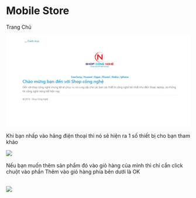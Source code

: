 # Mobile Store
<p> Trang Chủ</p>
<img src="https://raw.githubusercontent.com/CuPhuc/SHOP-CONG-NGHE/master/Trangchu.JPG">
<p>Khi bạn nhấp vào hãng điện thoại thì nó sẽ hiện ra 1 số thiết bị cho bạn tham khảo</p>
<img src="hinhanh/đongienthoai.png">
<p>Nếu bạn muốn thêm sản phẩm đó vào giỏ hàng của mình thì chỉ cẩn click chuột vào phần Thêm vào giỏ hàng phía bên dưới là OK </p> </br>
<img src="https://raw.githubusercontent.com/xxxmrbenxxx/Mobile/master/hang.PNG">
